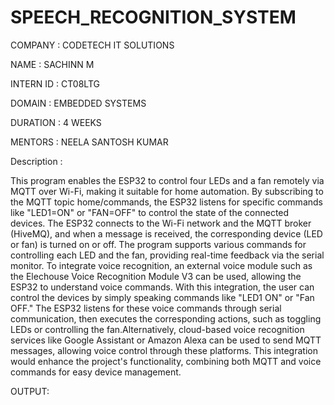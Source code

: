 # SPEECH_RECOGNITION_SYSTEM
COMPANY : CODETECH IT SOLUTIONS

NAME : SACHINN M

INTERN ID : CT08LTG

DOMAIN : EMBEDDED SYSTEMS

DURATION : 4 WEEKS

MENTORS : NEELA SANTOSH KUMAR

Description :

This program enables the ESP32 to control four LEDs and a fan remotely via MQTT over Wi-Fi, making it suitable for home automation. By subscribing to the MQTT topic home/commands, the ESP32 listens for specific commands like "LED1=ON" or "FAN=OFF" to control the state of the connected devices. The ESP32 connects to the Wi-Fi network and the MQTT broker (HiveMQ), and when a message is received, the corresponding device (LED or fan) is turned on or off. The program supports various commands for controlling each LED and the fan, providing real-time feedback via the serial monitor. To integrate voice recognition, an external voice module such as the Elechouse Voice Recognition Module V3 can be used, allowing the ESP32 to understand voice commands. With this integration, the user can control the devices by simply speaking commands like "LED1 ON" or "Fan OFF." The ESP32 listens for these voice commands through serial communication, then executes the corresponding actions, such as toggling LEDs or controlling the fan.Alternatively, cloud-based voice recognition services like Google Assistant or Amazon Alexa can be used to send MQTT messages, allowing voice control through these platforms. This integration would enhance the project's functionality, combining both MQTT and voice commands for easy device management.

OUTPUT:
